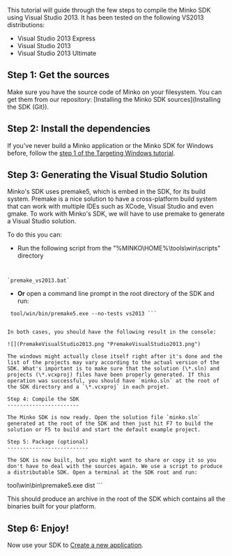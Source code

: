 This tutorial will guide through the few steps to compile the Minko SDK using Visual Studio 2013. It has been tested on the following VS2013 distributions:

-   Visual Studio 2013 Express
-   Visual Studio 2013
-   Visual Studio 2013 Ultimate

Step 1: Get the sources
-----------------------

Make sure you have the source code of Minko on your filesystem. You can get them from our repository: [Installing the Minko SDK sources](Installing the SDK (Git)).

Step 2: Install the dependencies
--------------------------------

If you've never build a Minko application or the Minko SDK for Windows before, follow the [step 1 of the Targeting Windows tutorial](Targeting_Windows#Step_1:_Install_the_toolchain).

Step 3: Generating the Visual Studio Solution
---------------------------------------------

Minko's SDK uses premake5, which is embed in the SDK, for its build system. Premake is a nice solution to have a cross-platform build system that can work with multiple IDEs such as XCode, Visual Studio and even gmake. To work with Minko's SDK, we will have to use premake to generate a Visual Studio solution.

To do this you can:

-   Run the following script from the "%MINKO\HOME%\\tools\\win\\scripts" directory

```


`premake_vs2013.bat`

```


-   **Or** open a command line prompt in the root directory of the SDK and run:

```
 tool/win/bin/premake5.exe --no-tests vs2013 ```


In both cases, you should have the following result in the console:

![](PremakeVisualStudio2013.png "PremakeVisualStudio2013.png")

The windows might actually close itself right after it's done and the list of the projects may vary according to the actual version of the SDK. What's important is to make sure that the solution (\*.sln) and projects (\*.vcxproj) files have been properly generated. If this operation was successful, you should have `minko.sln` at the root of the SDK directory and a `\*.vcxproj` in each projet.

Step 4: Compile the SDK
-----------------------

The Minko SDK is now ready. Open the solution file `minko.sln` generated at the root of the SDK and then just hit F7 to build the solution or F5 to build and start the default example project.

Step 5: Package (optional)
--------------------------

The SDK is now built, but you might want to share or copy it so you don't have to deal with the sources again. We use a script to produce a distributable SDK. Open a terminal at the SDK root and run:

```
 tool\\win\\bin\\premake5.exe dist ```


This should produce an archive in the root of the SDK which contains all the binaries built for your platform.

Step 6: Enjoy!
--------------

Now use your SDK to [Create a new application](doc/Create_a_new_application.md).


